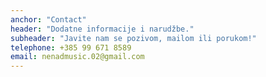 ```yaml
---
anchor: "Contact"
header: "Dodatne informacije i narudžbe."
subheader: "Javite nam se pozivom, mailom ili porukom!"
telephone: +385 99 671 8589
email: nenadmusic.02@gmail.com
---
```

